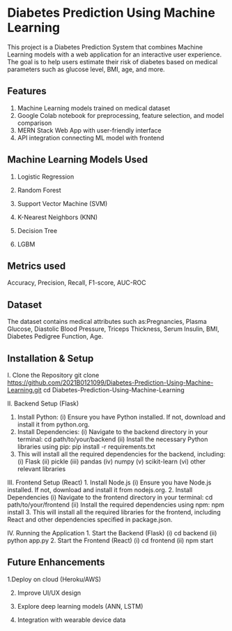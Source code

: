 # Diabetes Prediction Using Machine Learning
This project is a Diabetes Prediction System that combines Machine Learning models with a web application for an interactive user experience.
The goal is to help users estimate their risk of diabetes based on medical parameters such as glucose level, BMI, age, and more.

## Features
1. Machine Learning models trained on medical dataset
2. Google Colab notebook for preprocessing, feature selection, and model comparison
3. MERN Stack Web App with user-friendly interface
4. API integration connecting ML model with frontend

## Machine Learning Models Used

1. Logistic Regression

2. Random Forest

3. Support Vector Machine (SVM)

4. K-Nearest Neighbors (KNN)

5. Decision Tree

6. LGBM

## Metrics used
Accuracy, Precision, Recall, F1-score, AUC-ROC

## Dataset
The dataset contains medical attributes such as:Pregnancies, Plasma Glucose, Diastolic Blood Pressure, Triceps Thickness, Serum Insulin, BMI, Diabetes Pedigree Function, Age.

## Installation & Setup
I. Clone the Repository
   git clone https://github.com/2021B0121099/Diabetes-Prediction-Using-Machine-Learning.git
   cd Diabetes-Prediction-Using-Machine-Learning

II. Backend Setup (Flask)
   1.	Install Python:
      (i) Ensure you have Python installed. If not, download and install it from python.org.
   2.	Install Dependencies:
      (i) Navigate to the backend directory in your terminal: cd path/to/your/backend
      (ii) Install the necessary Python libraries using pip: pip install -r requirements.txt
   3.	This will install all the required dependencies for the backend, including:
      (i) Flask
      (ii) pickle
      (iii) pandas
      (iv) numpy
      (v) scikit-learn
      (vi) other relevant libraries

III. Frontend Setup (React)
     1.	Install Node.js
        (i) Ensure you have Node.js installed. If not, download and install it from nodejs.org.
     2.	Install Dependencies
        (i) Navigate to the frontend directory in your terminal: cd path/to/your/frontend
        (ii) Install the required dependencies using npm: npm install
     3.	This will install all the required libraries for the frontend, including React and other dependencies specified in package.json.

IV.  Running the Application
    1. Start the Backend (Flask)
       (i) cd backend
       (ii) python app.py
    2. Start the Frontend (React)
       (i) cd frontend
       (ii) npm start

## Future Enhancements
1.Deploy on cloud (Heroku/AWS)

2. Improve UI/UX design

3. Explore deep learning models (ANN, LSTM)

4. Integration with wearable device data
